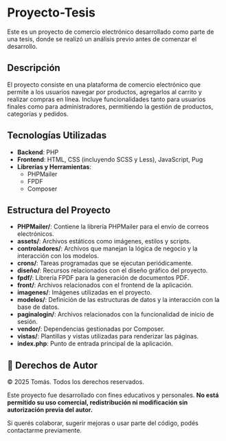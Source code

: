 # Proyecto-Tesis

Este es un proyecto de comercio electrónico desarrollado como parte de una tesis, donde se realizó un análisis previo antes de comenzar el desarrollo.

## Descripción

El proyecto consiste en una plataforma de comercio electrónico que permite a los usuarios navegar por productos, agregarlos al carrito y realizar compras en línea. Incluye funcionalidades tanto para usuarios finales como para administradores, permitiendo la gestión de productos, categorías y pedidos.

## Tecnologías Utilizadas

- **Backend**: PHP
- **Frontend**: HTML, CSS (incluyendo SCSS y Less), JavaScript, Pug
- **Librerías y Herramientas**:
  - PHPMailer
  - FPDF
  - Composer

## Estructura del Proyecto

- **PHPMailer/**: Contiene la librería PHPMailer para el envío de correos electrónicos.
- **assets/**: Archivos estáticos como imágenes, estilos y scripts.
- **controladores/**: Archivos que manejan la lógica de negocio y la interacción con los modelos.
- **crons/**: Tareas programadas que se ejecutan periódicamente.
- **diseño/**: Recursos relacionados con el diseño gráfico del proyecto.
- **fpdf/**: Librería FPDF para la generación de documentos PDF.
- **front/**: Archivos relacionados con el frontend de la aplicación.
- **imagenes/**: Imágenes utilizadas en el proyecto.
- **modelos/**: Definición de las estructuras de datos y la interacción con la base de datos.
- **paginalogin/**: Archivos relacionados con la funcionalidad de inicio de sesión.
- **vendor/**: Dependencias gestionadas por Composer.
- **vistas/**: Plantillas y vistas utilizadas para renderizar las páginas.
- **index.php**: Punto de entrada principal de la aplicación.

## 📄 Derechos de Autor

© 2025 Tomás. Todos los derechos reservados.

Este proyecto fue desarrollado con fines educativos y personales. **No está permitido su uso comercial, redistribución ni modificación sin autorización previa del autor.**

Si querés colaborar, sugerir mejoras o usar parte del código, podés contactarme previamente.

